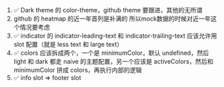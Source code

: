 1. ✅ Dark theme 的 color-theme，github theme 要跟进，其他的无所谓
2. github 的 heatmap 的近一年首列是补满的 所以mock数据的时候对近一年这个情况要考虑
3. ✅ indicator 的 indicator-leading-text 和 indicator-trailing-text 应该允许用 slot 配置（就是 less text 和 large text）
4. ✅ colors 应该拆成两个，一个是 minimumColor，默认 undefined，然后 light 和 dark 都走 naive 的主题配置，另一个应该是 activeColors，然后和 minimumColor 拼成 colors，再执行内部的逻辑
5. ✅ info slot => footer slot
